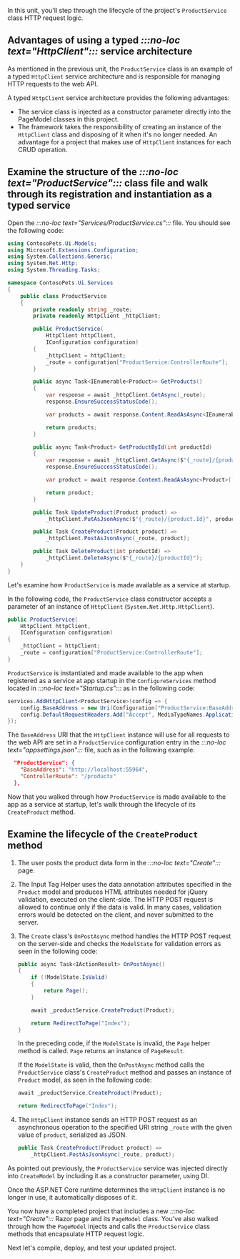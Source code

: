 In this unit, you'll step through the lifecycle of the project's `ProductService` class HTTP request logic.

## Advantages of using a typed *:::no-loc text="HttpClient":::* service architecture

As mentioned in the previous unit, the `ProductService` class is an example of a typed `HttpClient` service architecture and is responsible for managing HTTP requests to the web API.

A typed `HttpClient` service architecture provides the following advantages:

* The service class is injected as a constructor parameter directly into the PageModel classes in this project.
* The framework takes the responsibility of creating an instance of the `HttpClient` class and disposing of it when it's no longer needed. An advantage for a project that makes use of `HttpClient` instances for each CRUD operation.

## Examine the structure of the *:::no-loc text="ProductService":::* class file and walk through its registration and instantiation as a typed service

Open the *:::no-loc text="Services/ProductService.cs":::* file. You should see the following code:

```csharp
using ContosoPets.Ui.Models;
using Microsoft.Extensions.Configuration;
using System.Collections.Generic;
using System.Net.Http;
using System.Threading.Tasks;

namespace ContosoPets.Ui.Services
{
    public class ProductService
    {
        private readonly string _route;
        private readonly HttpClient _httpClient;

        public ProductService(
            HttpClient httpClient,
            IConfiguration configuration)
        {
            _httpClient = httpClient;
            _route = configuration["ProductService:ControllerRoute"];
        }

        public async Task<IEnumerable<Product>> GetProducts()
        {
            var response = await _httpClient.GetAsync(_route);
            response.EnsureSuccessStatusCode();

            var products = await response.Content.ReadAsAsync<IEnumerable<Product>>();

            return products;
        }

        public async Task<Product> GetProductById(int productId)
        {
            var response = await _httpClient.GetAsync($"{_route}/{productId}");
            response.EnsureSuccessStatusCode();

            var product = await response.Content.ReadAsAsync<Product>();

            return product;
        }

        public Task UpdateProduct(Product product) =>
            _httpClient.PutAsJsonAsync($"{_route}/{product.Id}", product);

        public Task CreateProduct(Product product) =>
            _httpClient.PostAsJsonAsync(_route, product);

        public Task DeleteProduct(int productId) =>
            _httpClient.DeleteAsync($"{_route}/{productId}");
    }
}
```

Let's examine how `ProductService` is made available as a service at startup.

In the following code, the `ProductService` class constructor accepts a parameter of an instance of `HttpClient` (`System.Net.Http.HttpClient`).

```csharp
public ProductService(
    HttpClient httpClient,
    IConfiguration configuration)
{
    _httpClient = httpClient;
    _route = configuration["ProductService:ControllerRoute"];
}
```

`ProductService` is instantiated and made available to the app when registered as a service at app startup in the `ConfigureServices` method located in *:::no-loc text="Startup.cs":::* as in the following code:

```csharp
services.AddHttpClient<ProductService>(config => {
    config.BaseAddress = new Uri(Configuration["ProductService:BaseAddress"]);
    config.DefaultRequestHeaders.Add("Accept", MediaTypeNames.Application.Json);
});
```

The `BaseAddress` URI that the `HttpClient` instance will use for all requests to the web API are set in a `ProductService` configuration entry in the *:::no-loc text="appsettings.json":::* file, such as in the following example:

```json
  "ProductService": {
    "BaseAddress": "http://localhost:55964",
    "ControllerRoute": "/products"
  },
```

Now that you walked through how `ProductService` is made available to the app as a service at startup, let's walk through the lifecycle of its `CreateProduct` method.

## Examine the lifecycle of the `CreateProduct` method

1. The user posts the product data form in the *:::no-loc text="Create":::* page.
1. The Input Tag Helper uses the data annotation attributes specified in the `Product` model and produces HTML attributes needed for jQuery validation, executed on the client-side. The HTTP POST request is allowed to continue only if the data is valid. In many cases, validation errors would be detected on the client, and never submitted to the server.
1. The `Create` class's `OnPostAsync` method handles the HTTP POST request on the server-side and checks the `ModelState` for validation errors as seen in the following code:
  
    ```csharp
    public async Task<IActionResult> OnPostAsync()
    {
        if (!ModelState.IsValid)
        {
            return Page();
        }

        await _productService.CreateProduct(Product);

        return RedirectToPage("Index");
    }
    ```

    In the preceding code, if the `ModelState` is invalid, the `Page` helper method is called. `Page` returns an instance of `PageResult`.

    If the `ModelState` is valid, then the `OnPostAsync` method calls the `ProductService` class's `CreateProduct` method and passes an instance of `Product` model, as seen in the following code:

    ```csharp
    await _productService.CreateProduct(Product);

    return RedirectToPage("Index");
    ```

1. The `HttpClient` instance sends an HTTP POST request as an asynchronous operation to the specified URI string `_route` with the given value of `product`, serialized as JSON.

    ```csharp
    public Task CreateProduct(Product product) =>
        _httpClient.PostAsJsonAsync(_route, product);
    ```

As pointed out previously, the `ProductService` service was injected directly into `CreateModel` by including it as a constructor parameter, using DI.
  
Once the ASP.NET Core runtime determines the `HttpClient` instance is no longer in use, it automatically disposes of it.

You now have a completed project that includes a new *:::no-loc text="Create":::* Razor page and its `PageModel` class. You've also walked through how the `PageModel` injects and calls the `ProductService` class methods that encapsulate HTTP request logic.

Next let's compile, deploy, and test your updated project.

